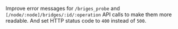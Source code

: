 Improve error messages for `/briges_probe` and `[/node/:node]/bridges/:id/:operation` API calls to make them more readable. And set HTTP status code to `400` instead of `500`.
